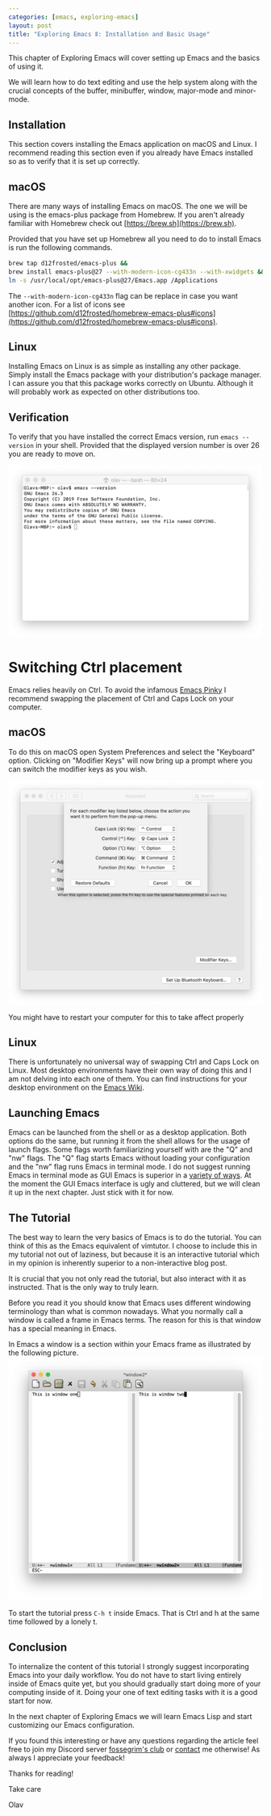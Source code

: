```yaml
---
categories: [emacs, exploring-emacs]
layout: post
title: "Exploring Emacs Ⅱ: Installation and Basic Usage"
---
```


This chapter of Exploring Emacs will cover setting up Emacs and the basics of using it.

We will learn how to do text editing and use the help system along with the crucial concepts of the buffer, minibuffer, window, major-mode and minor-mode. 

## Installation
This section covers installing the Emacs application on macOS and Linux. I recommend reading this section even if you already have Emacs installed so as to verify that it is set up correctly.

## macOS
There are many ways of installing Emacs on macOS. The one we will be using is the emacs-plus package from Homebrew. If you aren't already familiar with Homebrew check out [https://brew.sh](https://brew.sh).

Provided that you have set up Homebrew all you need to do to install Emacs is run the following commands.

```sh
brew tap d12frosted/emacs-plus &&
brew install emacs-plus@27 --with-modern-icon-cg433n --with-xwidgets &&
ln -s /usr/local/opt/emacs-plus@27/Emacs.app /Applications
```

The `--with-modern-icon-cg433n` flag can be replace in case you want another icon. For a list of icons see [https://github.com/d12frosted/homebrew-emacs-plus#icons](https://github.com/d12frosted/homebrew-emacs-plus#icons).

## Linux
Installing Emacs on Linux is as simple as installing any other package. Simply install the Emacs package with your distribution's package manager. I can assure you that this package works correctly on Ubuntu. Although it will probably work as expected on other distributions too.

## Verification
To verify that you have installed the correct Emacs version, run `emacs --version` in your shell. Provided that the displayed version number is over 26 you are ready to move on.

![Correct Emacs Version](/assets/images/correct-emacs-version.png)

# Switching Ctrl placement
Emacs relies heavily on Ctrl. To avoid the infamous [Emacs Pinky](https://i.imgur.com/fX58Bw2.png) I recommend swapping the placement of Ctrl and Caps Lock on your computer.

## macOS
To do this on macOS open System Preferences and select the "Keyboard" option. Clicking on "Modifier Keys" will now bring up a prompt where you can switch the modifier keys as you wish.

![Modifier Keys Menu](/assets/images/modifier-keys.png)

You might have to restart your computer for this to take affect properly

## Linux
There is unfortunately no universal way of swapping Ctrl and Caps Lock on Linux. Most desktop environments have their own way of doing this and I am not delving into each one of them. You can find instructions for your desktop environment on the [Emacs Wiki](https://www.emacswiki.org/emacs/MovingTheCtrlKey).

## Launching Emacs
Emacs can be launched from the shell or as a desktop application. Both options do the same, but running it from the shell allows for the usage of launch flags. Some flags worth familiarizing yourself with are the "Q" and "nw" flags. The "Q" flag starts Emacs without loading your configuration and the "nw" flag runs Emacs in terminal mode. I do not suggest running Emacs in terminal mode as GUI Emacs is superior in a [variety of ways](https://blog.aaronbieber.com/2016/12/29/don-t-use-terminal-emacs.html). At the moment the GUI Emacs interface is ugly and cluttered, but we will clean it up in the next chapter. Just stick with it for now.
 
## The Tutorial
The best way to learn the very basics of Emacs is to do the tutorial. You can think of this as the Emacs equivalent of vimtutor. I choose to include this in my tutorial not out of laziness, but because it is an interactive tutorial which in my opinion is inherently superior to a non-interactive blog post.

It is crucial that you not only read the tutorial, but also interact with it as instructed. That is the only way to truly learn.

Before you read it you should know that Emacs uses different windowing terminology than what is common nowadays. What you normally call a window is called a frame in Emacs terms. The reason for this is that window has a special meaning in Emacs.

In Emacs a window is a section within your Emacs frame as illustrated by the following picture.
![Emacs windowing illustration](/assets/images/emacs-windowing-illustration.png)

To start the tutorial press `C-h t` inside Emacs. That is Ctrl and h at the same time followed by a lonely t. 

## Conclusion
To internalize the content of this tutorial I strongly suggest incorporating Emacs into your daily workflow. You do not have to start living entirely inside of Emacs quite yet, but you should gradually start doing more of your computing inside of it. Doing your one of text editing tasks with it is a good start for now.

In the next chapter of Exploring Emacs we will learn Emacs Lisp and start customizing our Emacs configuration.

If you found this interesting or have any questions regarding the article feel free to join my Discord server [fossegrim's club](https://discord.gg/Dzykafx) or [contact](/contact/) me otherwise! As always I appreciate your feedback!

Thanks for reading!

Take care

Olav
